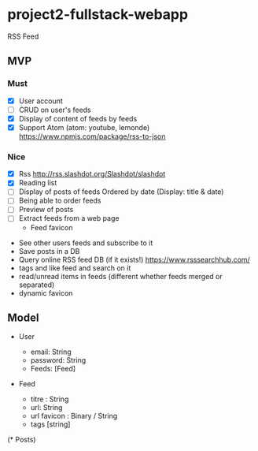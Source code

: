 # project2-fullstack-webapp

RSS Feed

## MVP

### Must

* [x] User account
* [ ] CRUD on user's feeds
* [x] Display of content of feeds by feeds
* [x] Support Atom (atom: youtube, lemonde) https://www.npmjs.com/package/rss-to-json

### Nice


*  [x] Rss http://rss.slashdot.org/Slashdot/slashdot
*  [x] Reading list
*  [ ] Display of posts of feeds Ordered by date (Display: title & date)
*  [ ] Being able to order feeds
*  [ ] Preview of posts
*  [ ] Extract feeds from a web page
    * Feed favicon
* See other users feeds and subscribe to it
* Save posts in a DB
* Query online RSS feed DB (if it exists!) https://www.rsssearchhub.com/
* tags and like feed and search on it
* read/unread items in feeds (different whether feeds merged or separated)
* dynamic favicon

## Model

* User
    * email: String
    * password: String
    * Feeds: [Feed]

* Feed
    * titre : String
    * url: String
    * url favicon : Binary / String
    * tags [string]

(* Posts)

<link rel="stylesheet" href="https://cdn.jsdelivr.net/npm/@picocss/pico@1/css/pico.min.css">
